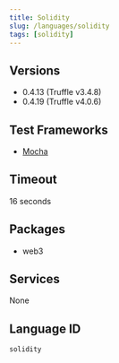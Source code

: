 ```yaml
---
title: Solidity
slug: /languages/solidity
tags: [solidity]
---
```



## Versions

- 0.4.13 (Truffle v3.4.8)
- 0.4.19 (Truffle v4.0.6)

## Test Frameworks

- [Mocha](http://truffleframework.com/docs/getting_started/javascript-tests)

## Timeout

16 seconds

## Packages

- web3

## Services

None

## Language ID

`solidity`

